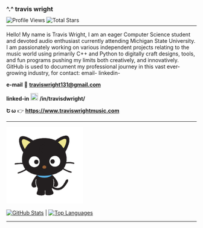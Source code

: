 ### ^.^ **travis wright**

<p style="margin-top: -5px;"></p>

![Profile Views](https://komarev.com/ghpvc/?username=travis-is-wright&style=flat&color=blueviolet&label=Profile+Views)
![Total Stars](https://img.shields.io/github/stars/travis-is-wright?logo=github&label=Total%20Stars&color=%23FAEE46)

<p style="margin-top: -8px;"></p>

---

Hello! My name is Travis Wright, I am an eager Computer Science student and devoted audio enthusiast currently attending Michigan State University. I am passionately working on various independent projects relating to the music world using primarily C++ and Python to digitally craft designs, tools, and fun programs pushing my limits both creatively, and innovatively. GitHub is used to document my professional journey in this vast ever-growing industry, for contact: email- linkedin- 

**e-mail** 📧 **traviswright131@gmail.com**

**linked-in** <img src="https://cdn.jsdelivr.net/gh/devicons/devicon/icons/linkedin/linkedin-original.svg" width="20px" height="20px"> **/in/travisdwright/**


**Ե ω** 👉 **https://www.traviswrightmusic.com**

---

<img src="https://github.com/travis-is-wright/travis-is-wright/blob/main/chochocat.gif" style="width: 40%">

[![**GitHub Stats**](https://readme-stats.clckblog.space/api?username=travis-is-wright&theme=omni&icons=true&count_private=true)](https://skyline.github.com/travis-is-wright/2023)  |  [![**Top Languages**](https://readme-stats.clckblog.space/api/top-langs/?username=travis-is-wright&theme=omni&layout=compact&langs_count=8)](https://github.com/travis-is-wright?tab=repositories)

---
